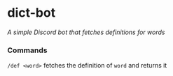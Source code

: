 # dict-bot

_A simple Discord bot that fetches definitions for words_

### Commands

`/def <word>` fetches the definition of `word` and returns it
